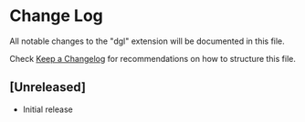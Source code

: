 # Change Log

All notable changes to the "dgl" extension will be documented in this file.

Check [Keep a Changelog](http://keepachangelog.com/) for recommendations on how to structure this file.

## [Unreleased]

- Initial release